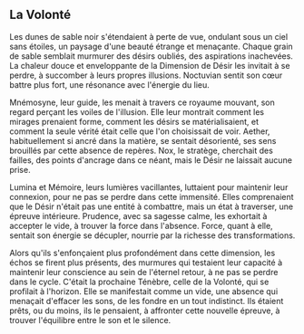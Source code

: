 ## La Volonté

Les dunes de sable noir s'étendaient à perte de vue, ondulant sous un ciel sans étoiles, un paysage d'une beauté étrange et menaçante. Chaque grain de sable semblait murmurer des désirs oubliés, des aspirations inachevées. La chaleur douce et enveloppante de la Dimension de Désir les invitait à se perdre, à succomber à leurs propres illusions. Noctuvian sentit son cœur battre plus fort, une résonance avec l'énergie du lieu.

Mnémosyne, leur guide, les menait à travers ce royaume mouvant, son regard perçant les voiles de l'illusion. Elle leur montrait comment les mirages prenaient forme, comment les désirs se matérialisaient, et comment la seule vérité était celle que l'on choisissait de voir. Aether, habituellement si ancré dans la matière, se sentait désorienté, ses sens brouillés par cette absence de repères. Nox, le stratège, cherchait des failles, des points d'ancrage dans ce néant, mais le Désir ne laissait aucune prise.

Lumina et Mémoire, leurs lumières vacillantes, luttaient pour maintenir leur connexion, pour ne pas se perdre dans cette immensité. Elles comprenaient que le Désir n'était pas une entité à combattre, mais un état à traverser, une épreuve intérieure. Prudence, avec sa sagesse calme, les exhortait à accepter le vide, à trouver la force dans l'absence. Force, quant à elle, sentait son énergie se décupler, nourrie par la richesse des transformations.

Alors qu'ils s'enfonçaient plus profondément dans cette dimension, les échos se firent plus présents, des murmures qui testaient leur capacité à maintenir leur conscience au sein de l'éternel retour, à ne pas se perdre dans le cycle. C'était la prochaine Ténèbre, celle de la Volonté, qui se profilait à l'horizon. Elle se manifestait comme un vide, une absence qui menaçait d'effacer les sons, de les fondre en un tout indistinct. Ils étaient prêts, ou du moins, ils le pensaient, à affronter cette nouvelle épreuve, à trouver l'équilibre entre le son et le silence.